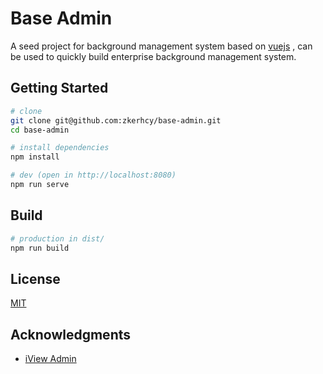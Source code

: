 # Base Admin

A seed project for background management system based on [vuejs](https://github.com/vuejs) , can be used to quickly build enterprise background management system.

## Getting Started

```sh
# clone
git clone git@github.com:zkerhcy/base-admin.git
cd base-admin

# install dependencies
npm install

# dev (open in http://localhost:8080)
npm run serve
```

## Build

```sh
# production in dist/
npm run build
```

## License

[MIT](http://opensource.org/licenses/MIT)

## Acknowledgments

* [iView Admin](https://github.com/iview/iview-admin)
